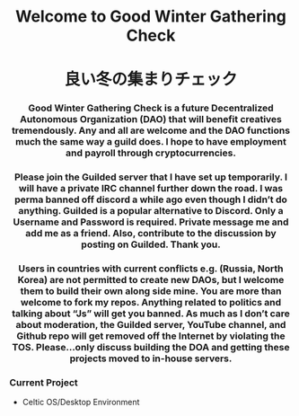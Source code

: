 <h1 align="center">Welcome to Good Winter Gathering Check</h1>
<h1 align="center">良い冬の集まりチェック</h1>
<h3 align="center">Good Winter Gathering Check is a future Decentralized Autonomous Organization (DAO) that will benefit creatives tremendously. Any and all are welcome and the DAO functions much the same way a guild does. I hope to have employment and payroll through cryptocurrencies.</h3>

<h3 align="center">Please join the Guilded server that I have set up temporarily. I will have a private IRC channel further down the road. I was perma banned off discord a while ago even though I didn’t do anything. Guilded is a popular alternative to Discord. Only a Username and Password is required. Private message me and add me as a friend. Also, contribute to the discussion by posting on Guilded. Thank you.
</h3>

<h3 align="center">Users in countries with current conflicts e.g. (Russia, North Korea) are not permitted to create new DAOs, but I welcome them to build their own along side mine. You are more than welcome to fork my repos. Anything related to politics and talking about “Js” will get you banned. As much as I don’t care about moderation, the Guilded server, YouTube channel, and Github repo will get removed off the Internet by violating the TOS. Please...only discuss building the DOA and getting these projects moved to in-house servers.
</h3>


<p align="left">

<h3 align="left">Current Project</h3>
<ul>
  <li>Celtic OS/Desktop Environment
</ul> 

</p>
